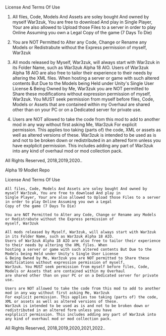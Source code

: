 License And Terms Of Use

1) All files, Code, Models And Assets are soley bought And owned by myself War3zuk, You are free to download And play in Single Player, Your are also allowed
to Upload those Files to a server in order to play Online Assuming you own a Legal Copy of the game (7 Days To Die)

2) You are NOT Permitted to Alter any Code, Change or Rename any Models or Redistrabute without the Express permission of myself, War3zuk

3) All mods released by Myself, War3zuk, will always start with War3zuk in its Folder Name, such as War3zuk Alpha 18 AIO.
Users of War3zuk Alpha 18 AIO are also free to tailor their experience to their needs by altering the XML files. When hosting a server or game with such altered
contents But Due to the Models being Held under Unity's Single User License & Being Owned by Me, War3zuk you are NOT permitted to Share these modifications without
expression permission of myself, War3zuk. You MUST seek permission from myself before files, Code, Models or Assets that are contained within my Overhaul are
shared other than on your PC or on a Dedicated server for private use.

4) Users are NOT allowed to take the code from this mod to add to another mod in any way without first asking Me, War3zuk For explicit permission. This applies 
too taking (parts of) the code, XML or assets as well as altered versions of these. War3zuk is intended to be used as is and not to be broken down or redistributed
in an altered form unless you have explplicit permission. This includes adding any part of War3zuk into any kind of overhaul mod or mod collection pack.

All Rights Reserved, 2018,2019,2020..

Alpha 19 Modlet Repo

License And Terms Of Use

    All files, Code, Models And Assets are soley bought And owned by myself War3zuk, You are free to download And play in
    Single Player, Your are also allowed to Upload those Files to a server in order to play Online Assuming you own a Legal
    Copy of the game (7 Days To Die)

    You are NOT Permitted to Alter any Code, Change or Rename any Models or Redistrabute without the Express permission of
    myself, War3zuk

    All mods released by Myself, War3zuk, will always start with War3zuk in its Folder Name, such as War3zuk Alpha 18 AIO.
    Users of War3zuk Alpha 18 AIO are also free to tailor their experience to their needs by altering the XML files. When
    hosting a server or game with such altered contents But Due to the Models being Held under Unity's Single User License
    & Being Owned by Me, War3zuk you are NOT permitted to Share these modifications without expression permission of myself,
    War3zuk. You MUST seek permission from myself before files, Code, Models or Assets that are contained within my Overhaul
    are shared other than on your PC or on a Dedicated server for private use.

    Users are NOT allowed to take the code from this mod to add to another mod in any way without first asking Me, War3zuk
    For explicit permission. This applies too taking (parts of) the code, XML or assets as well as altered versions of these.
    War3zuk is intended to be used as is and not to be broken down or redistributed in an altered form unless you have
    explplicit permission. This includes adding any part of War3zuk into any kind of overhaul mod or mod collection pack.

All Rights Reserved, 2018,2019,2020,2021,2022..